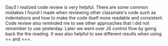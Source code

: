 Day3
I realized code review is very helpful. There are some common mistakes I found I made when reviewing other classmate's code such as indentations and how to make the code itself more readable and consistent. Code review also reminded me to see other approaches that I did not remember to use yesterday.
Later we went over JS control flow by going back the the reading. It was also helpful to see different results when using == and ===.
